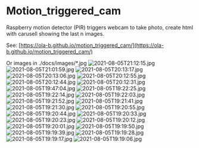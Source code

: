 # Motion_triggered_cam
Raspberry motion detector (PIR) triggers webcam to take photo, create html with carusell showing the last n images.

See: [https://ola-b.github.io/motion_triggered_cam/](https://ola-b.github.io/motion_triggered_cam/)


Or images in ./docs/images/*.jpg
![2021-08-05T21:12:15.jpg](https://github.com/Ola-B/motion_triggered_cam/blob/main/docs/images/2021-08-05T21:12:15.jpg "2021-08-05T21:12:15.jpg")
![2021-08-05T21:01:59.jpg](https://github.com/Ola-B/motion_triggered_cam/blob/main/docs/images/2021-08-05T21:01:59.jpg "2021-08-05T21:01:59.jpg")
![2021-08-05T20:13:17.jpg](https://github.com/Ola-B/motion_triggered_cam/blob/main/docs/images/2021-08-05T20:13:17.jpg "2021-08-05T20:13:17.jpg")
![2021-08-05T20:13:06.jpg](https://github.com/Ola-B/motion_triggered_cam/blob/main/docs/images/2021-08-05T20:13:06.jpg "2021-08-05T20:13:06.jpg")
![2021-08-05T20:12:55.jpg](https://github.com/Ola-B/motion_triggered_cam/blob/main/docs/images/2021-08-05T20:12:55.jpg "2021-08-05T20:12:55.jpg")
![2021-08-05T20:12:44.jpg](https://github.com/Ola-B/motion_triggered_cam/blob/main/docs/images/2021-08-05T20:12:44.jpg "2021-08-05T20:12:44.jpg")
![2021-08-05T20:12:31.jpg](https://github.com/Ola-B/motion_triggered_cam/blob/main/docs/images/2021-08-05T20:12:31.jpg "2021-08-05T20:12:31.jpg")
![2021-08-05T19:47:04.jpg](https://github.com/Ola-B/motion_triggered_cam/blob/main/docs/images/2021-08-05T19:47:04.jpg "2021-08-05T19:47:04.jpg")
![2021-08-05T19:22:25.jpg](https://github.com/Ola-B/motion_triggered_cam/blob/main/docs/images/2021-08-05T19:22:25.jpg "2021-08-05T19:22:25.jpg")
![2021-08-05T19:22:14.jpg](https://github.com/Ola-B/motion_triggered_cam/blob/main/docs/images/2021-08-05T19:22:14.jpg "2021-08-05T19:22:14.jpg")
![2021-08-05T19:22:03.jpg](https://github.com/Ola-B/motion_triggered_cam/blob/main/docs/images/2021-08-05T19:22:03.jpg "2021-08-05T19:22:03.jpg")
![2021-08-05T19:21:52.jpg](https://github.com/Ola-B/motion_triggered_cam/blob/main/docs/images/2021-08-05T19:21:52.jpg "2021-08-05T19:21:52.jpg")
![2021-08-05T19:21:41.jpg](https://github.com/Ola-B/motion_triggered_cam/blob/main/docs/images/2021-08-05T19:21:41.jpg "2021-08-05T19:21:41.jpg")
![2021-08-05T19:21:30.jpg](https://github.com/Ola-B/motion_triggered_cam/blob/main/docs/images/2021-08-05T19:21:30.jpg "2021-08-05T19:21:30.jpg")
![2021-08-05T19:20:55.jpg](https://github.com/Ola-B/motion_triggered_cam/blob/main/docs/images/2021-08-05T19:20:55.jpg "2021-08-05T19:20:55.jpg")
![2021-08-05T19:20:44.jpg](https://github.com/Ola-B/motion_triggered_cam/blob/main/docs/images/2021-08-05T19:20:44.jpg "2021-08-05T19:20:44.jpg")
![2021-08-05T19:20:33.jpg](https://github.com/Ola-B/motion_triggered_cam/blob/main/docs/images/2021-08-05T19:20:33.jpg "2021-08-05T19:20:33.jpg")
![2021-08-05T19:20:23.jpg](https://github.com/Ola-B/motion_triggered_cam/blob/main/docs/images/2021-08-05T19:20:23.jpg "2021-08-05T19:20:23.jpg")
![2021-08-05T19:20:12.jpg](https://github.com/Ola-B/motion_triggered_cam/blob/main/docs/images/2021-08-05T19:20:12.jpg "2021-08-05T19:20:12.jpg")
![2021-08-05T19:20:01.jpg](https://github.com/Ola-B/motion_triggered_cam/blob/main/docs/images/2021-08-05T19:20:01.jpg "2021-08-05T19:20:01.jpg")
![2021-08-05T19:19:50.jpg](https://github.com/Ola-B/motion_triggered_cam/blob/main/docs/images/2021-08-05T19:19:50.jpg "2021-08-05T19:19:50.jpg")
![2021-08-05T19:19:39.jpg](https://github.com/Ola-B/motion_triggered_cam/blob/main/docs/images/2021-08-05T19:19:39.jpg "2021-08-05T19:19:39.jpg")
![2021-08-05T19:19:28.jpg](https://github.com/Ola-B/motion_triggered_cam/blob/main/docs/images/2021-08-05T19:19:28.jpg "2021-08-05T19:19:28.jpg")
![2021-08-05T19:19:17.jpg](https://github.com/Ola-B/motion_triggered_cam/blob/main/docs/images/2021-08-05T19:19:17.jpg "2021-08-05T19:19:17.jpg")
![2021-08-05T19:19:06.jpg](https://github.com/Ola-B/motion_triggered_cam/blob/main/docs/images/2021-08-05T19:19:06.jpg "2021-08-05T19:19:06.jpg")
